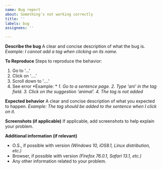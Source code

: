 ```yaml
---
name: Bug report
about: Something's not working correctly
title: ''
labels: bug
assignees: ''

---
```


**Describe the bug**
A clear and concise description of what the bug is.
*Example: I cannot add a tag when clicking on its name.*

**To Reproduce**
Steps to reproduce the behavior:
1. Go to '...'
2. Click on '....'
3. Scroll down to '....'
4. See error
*Example: *
*1. Go to a sentence page.*
*2. Type 'ani' in the tag field.*
*3. Click on the suggestion 'animal'.*
*4. The tag is not added*

**Expected behavior**
A clear and concise description of what you expected to happen.
*Example: The tag should be added to the sentence when I click on it.*

**Screenshots (if applicable)**
If applicable, add screenshots to help explain your problem.

**Additional information (if relevant)**
- O.S., if possible with version *(Windows 10, iOS8.1, Linux distribution, etc.)*
- Browser, if possible with version *(Firefox 76.0.1, Safari 13.1, etc.)*
- Any other information related to your problem.
